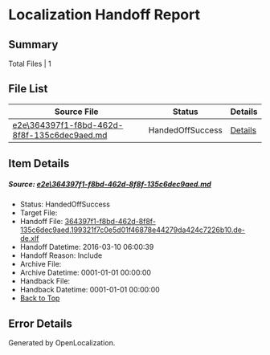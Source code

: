 # <a name='report-top'></a> Localization Handoff Report

## Summary
 Total Files | 1

## File List
 Source File | Status | Details 
 ----------- | ------ | ------- 
 [e2e\364397f1-f8bd-462d-8f8f-135c6dec9aed.md](https://github.com/OpenLocalizationTest/oltest/blob/5a4de7a07627a357bddaa17d8a3edf5d3c1599c3/e2e/364397f1-f8bd-462d-8f8f-135c6dec9aed.md) | HandedOffSuccess | [Details](#52f22989d2859d355b12a00d17baedbc7a3beba03)

## Item Details
##### <a name='52f22989d2859d355b12a00d17baedbc7a3beba03'></a> Source: [e2e\364397f1-f8bd-462d-8f8f-135c6dec9aed.md](https://github.com/OpenLocalizationTest/oltest/blob/5a4de7a07627a357bddaa17d8a3edf5d3c1599c3/e2e/364397f1-f8bd-462d-8f8f-135c6dec9aed.md)
* Status: HandedOffSuccess
* Target File: 
* Handoff File: [364397f1-f8bd-462d-8f8f-135c6dec9aed.199321f7c0e5d01f46878e44279da424c7226b10.de-de.xlf](https://github.com/OpenLocalizationTestOrg/olhandoff/blob/5d5dca8f05998be130a82b407a6d558395517d5f/ol-handoff/OpenLocalizationTestOrg/oltest.de-de/xinjiang/ht/364397f1-f8bd-462d-8f8f-135c6dec9aed.199321f7c0e5d01f46878e44279da424c7226b10.de-de.xlf)
* Handoff Datetime: 2016-03-10 06:00:39
* Handoff Reason: Include
* Archive File: 
* Archive Datetime: 0001-01-01 00:00:00
* Handback File: 
* Handback Datetime: 0001-01-01 00:00:00
* [Back to Top](#report-top)


## Error Details

Generated by OpenLocalization.
